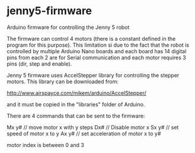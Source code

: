 # jenny5-firmware
Arduino firmware for controlling the Jenny 5 robot

The firmware can control 4 motors (there is a constant defined in the program for this purpose). This limitation si due to the fact that the robot is controlled by multiple Arduino Nano boards and each board has 14 digital pins from each 2 are for Serial communication and each motor requires 3 pins (dir, step and enable).

Jenny 5 firmware uses AccelStepper library for controlling the stepper motors. This library can be downloaded from:

http://www.airspayce.com/mikem/arduino/AccelStepper/

and it must be copied in the "libraries" folder of Arduino.

There are 4 commands that can be sent to the firmware:

Mx y# // move motor x with y steps
Dx#  // Disable motor x
Sx y# // set speed of motor x to y
Ax y# // set acceleration of motor x to y#

motor index is between 0 and 3